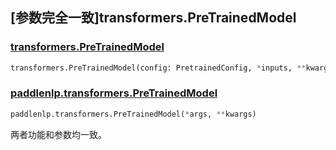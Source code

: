 ## [参数完全一致]transformers.PreTrainedModel

### [transformers.PreTrainedModel](https://github.com/huggingface/transformers/blob/d625294d79341662784495551abdf45e6cb9372f/src/transformers/modeling_utils.py#L1231)

```python
transformers.PreTrainedModel(config: PretrainedConfig, *inputs, **kwargs)
```

### [paddlenlp.transformers.PreTrainedModel](https://github.com/PaddlePaddle/PaddleNLP/blob/e336e78c338d2514ee6c937982ce5d8c960b85ff/paddlenlp/transformers/model_utils.py#L843)

```python
paddlenlp.transformers.PreTrainedModel(*args, **kwargs)
```

两者功能和参数均一致。
